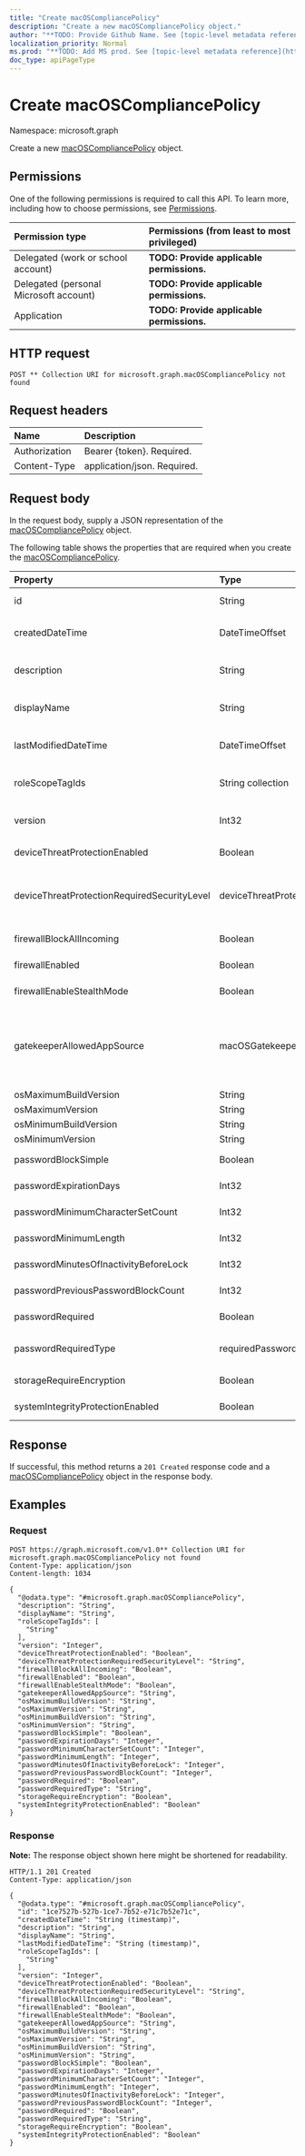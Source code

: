 ```yaml
---
title: "Create macOSCompliancePolicy"
description: "Create a new macOSCompliancePolicy object."
author: "**TODO: Provide Github Name. See [topic-level metadata reference](https://msgo.azurewebsites.net/add/document/guidelines/metadata.html#topic-level-metadata)**"
localization_priority: Normal
ms.prod: "**TODO: Add MS prod. See [topic-level metadata reference](https://msgo.azurewebsites.net/add/document/guidelines/metadata.html#topic-level-metadata)**"
doc_type: apiPageType
---
```


# Create macOSCompliancePolicy
Namespace: microsoft.graph



Create a new [macOSCompliancePolicy](../resources/macoscompliancepolicy.md) object.

## Permissions
One of the following permissions is required to call this API. To learn more, including how to choose permissions, see [Permissions](/graph/permissions-reference).

|Permission type|Permissions (from least to most privileged)|
|:---|:---|
|Delegated (work or school account)|**TODO: Provide applicable permissions.**|
|Delegated (personal Microsoft account)|**TODO: Provide applicable permissions.**|
|Application|**TODO: Provide applicable permissions.**|

## HTTP request

<!-- {
  "blockType": "ignored"
}
-->
``` http
POST ** Collection URI for microsoft.graph.macOSCompliancePolicy not found
```

## Request headers
|Name|Description|
|:---|:---|
|Authorization|Bearer {token}. Required.|
|Content-Type|application/json. Required.|

## Request body
In the request body, supply a JSON representation of the [macOSCompliancePolicy](../resources/macoscompliancepolicy.md) object.

The following table shows the properties that are required when you create the [macOSCompliancePolicy](../resources/macoscompliancepolicy.md).

|Property|Type|Description|
|:---|:---|:---|
|id|String|**TODO: Add Description** Inherited from [entity](../resources/entity.md)|
|createdDateTime|DateTimeOffset|DateTime the object was created. Inherited from [deviceCompliancePolicy](../resources/devicecompliancepolicy.md)|
|description|String|Admin provided description of the Device Configuration. Inherited from [deviceCompliancePolicy](../resources/devicecompliancepolicy.md)|
|displayName|String|Admin provided name of the device configuration. Inherited from [deviceCompliancePolicy](../resources/devicecompliancepolicy.md)|
|lastModifiedDateTime|DateTimeOffset|DateTime the object was last modified. Inherited from [deviceCompliancePolicy](../resources/devicecompliancepolicy.md)|
|roleScopeTagIds|String collection|List of Scope Tags for this Entity instance. Inherited from [deviceCompliancePolicy](../resources/devicecompliancepolicy.md)|
|version|Int32|Version of the device configuration. Inherited from [deviceCompliancePolicy](../resources/devicecompliancepolicy.md)|
|deviceThreatProtectionEnabled|Boolean|Require that devices have enabled device threat protection.|
|deviceThreatProtectionRequiredSecurityLevel|deviceThreatProtectionLevel|Require Mobile Threat Protection minimum risk level to report noncompliance. Possible values are: `unavailable`, `secured`, `low`, `medium`, `high`, `notSet`.|
|firewallBlockAllIncoming|Boolean|Corresponds to the “Block all incoming connections” option.|
|firewallEnabled|Boolean|Whether the firewall should be enabled or not.|
|firewallEnableStealthMode|Boolean|Corresponds to “Enable stealth mode.”|
|gatekeeperAllowedAppSource|macOSGatekeeperAppSources|System and Privacy setting that determines which download locations apps can be run from on a macOS device. Possible values are: `notConfigured`, `macAppStore`, `macAppStoreAndIdentifiedDevelopers`, `anywhere`.|
|osMaximumBuildVersion|String|Maximum MacOS build version.|
|osMaximumVersion|String|Maximum MacOS version.|
|osMinimumBuildVersion|String|Minimum MacOS build version.|
|osMinimumVersion|String|Minimum MacOS version.|
|passwordBlockSimple|Boolean|Indicates whether or not to block simple passwords.|
|passwordExpirationDays|Int32|Number of days before the password expires. Valid values 1 to 65535|
|passwordMinimumCharacterSetCount|Int32|The number of character sets required in the password.|
|passwordMinimumLength|Int32|Minimum length of password. Valid values 4 to 14|
|passwordMinutesOfInactivityBeforeLock|Int32|Minutes of inactivity before a password is required.|
|passwordPreviousPasswordBlockCount|Int32|Number of previous passwords to block. Valid values 1 to 24|
|passwordRequired|Boolean|Whether or not to require a password.|
|passwordRequiredType|requiredPasswordType|The required password type. Possible values are: `deviceDefault`, `alphanumeric`, `numeric`.|
|storageRequireEncryption|Boolean|Require encryption on Mac OS devices.|
|systemIntegrityProtectionEnabled|Boolean|Require that devices have enabled system integrity protection.|



## Response

If successful, this method returns a `201 Created` response code and a [macOSCompliancePolicy](../resources/macoscompliancepolicy.md) object in the response body.

## Examples

### Request
<!-- {
  "blockType": "request",
  "name": "create_macoscompliancepolicy_from_"
}
-->
``` http
POST https://graph.microsoft.com/v1.0** Collection URI for microsoft.graph.macOSCompliancePolicy not found
Content-Type: application/json
Content-length: 1034

{
  "@odata.type": "#microsoft.graph.macOSCompliancePolicy",
  "description": "String",
  "displayName": "String",
  "roleScopeTagIds": [
    "String"
  ],
  "version": "Integer",
  "deviceThreatProtectionEnabled": "Boolean",
  "deviceThreatProtectionRequiredSecurityLevel": "String",
  "firewallBlockAllIncoming": "Boolean",
  "firewallEnabled": "Boolean",
  "firewallEnableStealthMode": "Boolean",
  "gatekeeperAllowedAppSource": "String",
  "osMaximumBuildVersion": "String",
  "osMaximumVersion": "String",
  "osMinimumBuildVersion": "String",
  "osMinimumVersion": "String",
  "passwordBlockSimple": "Boolean",
  "passwordExpirationDays": "Integer",
  "passwordMinimumCharacterSetCount": "Integer",
  "passwordMinimumLength": "Integer",
  "passwordMinutesOfInactivityBeforeLock": "Integer",
  "passwordPreviousPasswordBlockCount": "Integer",
  "passwordRequired": "Boolean",
  "passwordRequiredType": "String",
  "storageRequireEncryption": "Boolean",
  "systemIntegrityProtectionEnabled": "Boolean"
}
```


### Response
**Note:** The response object shown here might be shortened for readability.
<!-- {
  "blockType": "response",
  "truncated": true,
  "@odata.type": "microsoft.graph.macOSCompliancePolicy"
}
-->
``` http
HTTP/1.1 201 Created
Content-Type: application/json

{
  "@odata.type": "#microsoft.graph.macOSCompliancePolicy",
  "id": "1ce7527b-527b-1ce7-7b52-e71c7b52e71c",
  "createdDateTime": "String (timestamp)",
  "description": "String",
  "displayName": "String",
  "lastModifiedDateTime": "String (timestamp)",
  "roleScopeTagIds": [
    "String"
  ],
  "version": "Integer",
  "deviceThreatProtectionEnabled": "Boolean",
  "deviceThreatProtectionRequiredSecurityLevel": "String",
  "firewallBlockAllIncoming": "Boolean",
  "firewallEnabled": "Boolean",
  "firewallEnableStealthMode": "Boolean",
  "gatekeeperAllowedAppSource": "String",
  "osMaximumBuildVersion": "String",
  "osMaximumVersion": "String",
  "osMinimumBuildVersion": "String",
  "osMinimumVersion": "String",
  "passwordBlockSimple": "Boolean",
  "passwordExpirationDays": "Integer",
  "passwordMinimumCharacterSetCount": "Integer",
  "passwordMinimumLength": "Integer",
  "passwordMinutesOfInactivityBeforeLock": "Integer",
  "passwordPreviousPasswordBlockCount": "Integer",
  "passwordRequired": "Boolean",
  "passwordRequiredType": "String",
  "storageRequireEncryption": "Boolean",
  "systemIntegrityProtectionEnabled": "Boolean"
}
```

